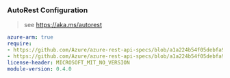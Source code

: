 ### AutoRest Configuration

> see https://aka.ms/autorest

``` yaml
azure-arm: true
require:
- https://github.com/Azure/azure-rest-api-specs/blob/a1a224b54f05debfa94fd19477ed820c64f0f9fc/specification/mediaservices/resource-manager/readme.md
- https://github.com/Azure/azure-rest-api-specs/blob/a1a224b54f05debfa94fd19477ed820c64f0f9fc/specification/mediaservices/resource-manager/readme.go.md
license-header: MICROSOFT_MIT_NO_VERSION
module-version: 0.4.0
```